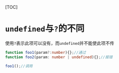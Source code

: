 [TOC]

# `undefined`与`?`的不同
使用`?`表示此项可以没有，而`undefined`并不能使此项不传
```ts
function foo1(param?:number){};//通过
function foo2(param: number | undefined){};//报错

foo1();//调用
```

